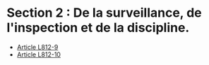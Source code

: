 # Section 2 : De la surveillance, de l'inspection et de la discipline.

- [Article L812-9](article-l812-9.md)
- [Article L812-10](article-l812-10.md)
